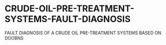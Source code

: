 # CRUDE-OIL-PRE-TREATMENT-SYSTEMS-FAULT-DIAGNOSIS
FAULT DIAGNOSIS OF A CRUDE OIL PRE-TREATMENT SYSTEMS BASED ON DOOBNS
